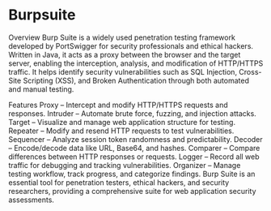 # Burpsuite
Overview
Burp Suite is a widely used penetration testing framework developed by PortSwigger for security professionals and ethical hackers. Written in Java, it acts as a proxy between the browser and the target server, enabling the interception, analysis, and modification of HTTP/HTTPS traffic. It helps identify security vulnerabilities such as SQL Injection, Cross-Site Scripting (XSS), and Broken Authentication through both automated and manual testing.

Features
Proxy – Intercept and modify HTTP/HTTPS requests and responses.
Intruder – Automate brute force, fuzzing, and injection attacks.
Target – Visualize and manage web application structure for testing.
Repeater – Modify and resend HTTP requests to test vulnerabilities.
Sequencer – Analyze session token randomness and predictability.
Decoder – Encode/decode data like URL, Base64, and hashes.
Comparer – Compare differences between HTTP responses or requests.
Logger – Record all web traffic for debugging and tracking vulnerabilities.
Organizer – Manage testing workflow, track progress, and categorize findings.
Burp Suite is an essential tool for penetration testers, ethical hackers, and security researchers, providing a comprehensive suite for web application security assessments.

